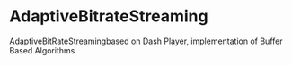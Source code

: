 # AdaptiveBitrateStreaming
AdaptiveBitRateStreamingbased on Dash Player, implementation of Buffer Based Algorithms
